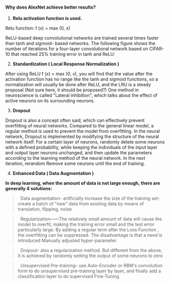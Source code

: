 #### Why does AlexNet achieve better results?

1. **Relu activation function is used.**

Relu function: f (x) = max (0, x)


ReLU-based deep convolutional networks are trained several times faster than tanh and sigmoid- based networks. The following figure shows the number of iterations for a four-layer convolutional network based on CIFAR-10 that reached 25% training error in tanh and ReLU:


2. **Standardization ( Local Response Normalization )**

After using ReLU f (x) = max (0, x), you will find that the value after the activation function has no range like the tanh and sigmoid functions, so a normalization will usually be done after ReLU, and the LRU is a steady proposal (Not sure here, it should be proposed?) One method in neuroscience is called "Lateral inhibition", which talks about the effect of active neurons on its surrounding neurons.




3. **Dropout**

Dropout is also a concept often said, which can effectively prevent overfitting of neural networks. Compared to the general linear model, a regular method is used to prevent the model from overfitting. In the neural network, Dropout is implemented by modifying the structure of the neural network itself. For a certain layer of neurons, randomly delete some neurons with a defined probability, while keeping the individuals of the input layer and output layer neurons unchanged, and then update the parameters according to the learning method of the neural network. In the next iteration, rerandom Remove some neurons until the end of training.




4. **Enhanced Data ( Data Augmentation )**



**In deep learning, when the amount of data is not large enough, there are generally 4 solutions:**

>  Data augmentation- artificially increase the size of the training set-create a batch of "new" data from existing data by means of translation, flipping, noise

>  Regularization——The relatively small amount of data will cause the model to overfit, making the training error small and the test error particularly large. By adding a regular term after the Loss Function , the overfitting can be suppressed. The disadvantage is that a need is introduced Manually adjusted hyper-parameter.

>  Dropout- also a regularization method. But different from the above, it is achieved by randomly setting the output of some neurons to zero

>  Unsupervised Pre-training- use Auto-Encoder or RBM's convolution form to do unsupervised pre-training layer by layer, and finally add a classification layer to do supervised Fine-Tuning


